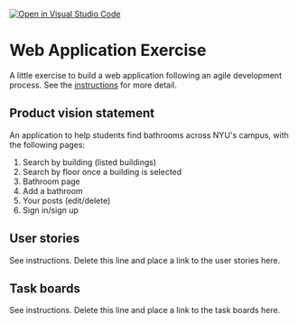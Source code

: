 [![Open in Visual Studio Code](https://classroom.github.com/assets/open-in-vscode-c66648af7eb3fe8bc4f294546bfd86ef473780cde1dea487d3c4ff354943c9ae.svg)](https://classroom.github.com/online_ide?assignment_repo_id=8874483&assignment_repo_type=AssignmentRepo)
# Web Application Exercise

A little exercise to build a web application following an agile development process. See the [instructions](instructions.md) for more detail.

## Product vision statement
An application to help students find bathrooms across NYU's campus, with the following pages:
1. Search by building (listed buildings)
2. Search by floor once a building is selected
3. Bathroom page
4. Add a bathroom
5. Your posts (edit/delete)
6. Sign in/sign up

## User stories

See instructions. Delete this line and place a link to the user stories here.

## Task boards

See instructions. Delete this line and place a link to the task boards here.
